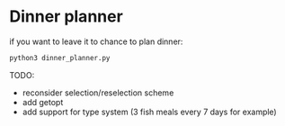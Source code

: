 # Dinner planner

if you want to leave it to chance to plan dinner: 

```sh
python3 dinner_planner.py
```

TODO: 

* reconsider selection/reselection scheme
* add getopt
* add support for type system (3 fish meals every 7 days for example)
